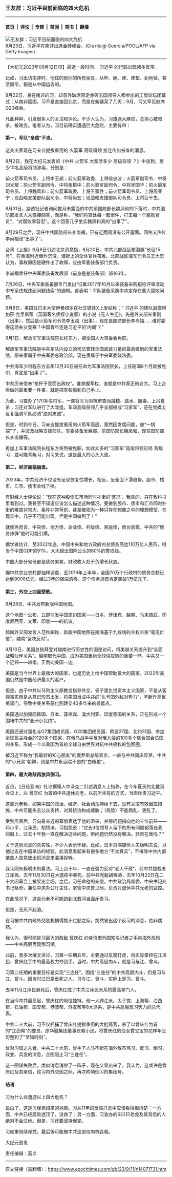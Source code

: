 ### 王友群：习近平目前面临的四大危机

---

#### [首页](../../../..?n14071731) &nbsp;|&nbsp; [评论](../../../../../epoch-comment?n14071731) &nbsp;|&nbsp; [专题](../../../../../epoch-special?n14071731) &nbsp;|&nbsp; [禁闻](../../../../../epoch-news?n14071731) &nbsp;|&nbsp; [禁书](../../../../../books?n14071731) &nbsp;|&nbsp; [翻墙](https://github.com/gfw-breaker/nogfw/blob/master/README.md?n14071731)


<div><img alt="王友群：习近平目前面临的四大危机" class="attachment-djy_600_400 size-djy_600_400 wp-post-image" src="https://i.epochtimes.com/assets/uploads/2023/09/id14071732-1c85897dfd12391eb314bfdc8cdb1646-600x400.jpg"/>
<div class="caption">
 8月23日，习近平在南非出席金砖峰会。(Gia nluigi Guercia/POOL/AFP via Getty Images)
</div></div><hr/><div class="post_content" id="artbody" itemprop="articleBody">
 <!-- article content begin -->
 <p>
  【大纪元2023年09月12日讯】最近一段时间，
  <ok href="https://www.epochtimes.com/gb/tag/%E4%B9%A0%E8%BF%91%E5%B9%B3.html">
   习近平
  </ok>
  的行踪出现诸多反常。
 </p>
 <p style="font-weight: 400;">
  比如，习出访南非时，他住的房间的所有家具，从杯、碗、床、床垫，到地毯，甚至窗帘，都是从中国运去的。
 </p>
 <p style="font-weight: 400;">
  8月22日，身在南非的习，却意外缺席原定金砖五国领导人都参加的工商论坛闭幕式；从南非回国，习不是直接回北京，而是在新疆呆了几天；9月，习又罕见缺席G20峰会。
 </p>
 <p style="font-weight: 400;">
  凡此种种，引发很多人的关注和评论。不少人认为，习遭遇大麻烦，总担心被暗杀，被政变。笔者认为，习目前确实遭遇巨大危险，主要有四：
 </p>
 <h4 style="font-weight: 400;">
  <strong>
   第一，军队“亲信”不忠。
  </strong>
 </h4>
 <p style="font-weight: 400;">
  这突出表现在习亲自提拔重用的
  <ok href="https://www.epochtimes.com/gb/tag/%E7%81%AB%E7%AE%AD%E5%86%9B.html">
   火箭军
  </ok>
  <ok href="https://www.epochtimes.com/gb/tag/%E9%AB%98%E7%BA%A7%E5%B0%86%E9%A2%86.html">
   高级将领
  </ok>
  接连传出被查的消息。
 </p>
 <p style="font-weight: 400;">
  8月2日，我在大纪元发表的《中共
  <ok href="https://www.epochtimes.com/gb/tag/%E7%81%AB%E7%AE%AD%E5%86%9B.html">
   火箭军
  </ok>
  大案涉多少
  <ok href="https://www.epochtimes.com/gb/tag/%E9%AB%98%E7%BA%A7%E5%B0%86%E9%A2%86.html">
   高级将领
  </ok>
  ？》中谈到，至少10名高级将领涉案，分别是：
 </p>
 <p style="font-weight: 400;">
  前火箭军司令员、上将李玉超；前火箭军政委、上将徐忠波；火箭军副司令、中将刘光斌；前火箭军副司令、中将张振中；前火箭军副司令、中将吴国华；前火箭军司令员、上将魏凤和；前火箭军政委、上将王家胜；前火箭军司令员、上将周亚宁；现战略支援部队副司令、中将尚宏；现战略支援部队司令员、上将巨干生。
 </p>
 <p style="font-weight: 400;">
  8月31日，路透社记者询问数月未露面的中共前国防部长魏凤和的下落时，中共国防部发言人未直接回答，而是称，“我们将查处每一起案件，打击每一个腐败官员”，“对腐败零容忍”。这个回答几乎坐实魏凤和真的“出事了”。
 </p>
 <p style="font-weight: 400;">
  8月29日之后，现任中共国防部长李尚福，已有近两周没有公开露面。网络又热传李尚福也“出事了”。
 </p>
 <p style="font-weight: 400;">
  台湾《上报》9月8日引述北京消息指，8月20日，中共北部战区核潜艇“长征15号”，在黄海附近爆炸沉没，潜艇上的全体官兵罹难。北部战区海军司令员王大忠认为，事故原因是硬件出了故障，应由军委装备部门负责。
 </p>
 <p style="font-weight: 400;">
  李尚福曾任中央军委装备发展部（前身是总装备部）部长6年。
 </p>
 <p style="font-weight: 400;">
  7月26日，中央军委装备部专门发出“征集2017年10月以来装备采购招标评审活动中专家违规违纪问题线索”的通知。这表明：军队装备采购中肯定存在重大腐败问题。
 </p>
 <p style="font-weight: 400;">
  9月8日，美国驻日本大使伊曼纽尔在社交媒体X上发帖称：“
  <ok href="https://www.epochtimes.com/gb/tag/%E4%B9%A0%E8%BF%91%E5%B9%B3.html">
   习近平
  </ok>
  的团队就像阿加莎·克里斯蒂（英国著名侦探小说家）的小说《无人生还》。先是外交部长秦刚（出事），然后是火箭军司令员李玉超（出事），现在是国防部长李尚福……谁将赢得这场失业竞赛？中国青年还是习近平的‘内阁’？”
 </p>
 <p style="font-weight: 400;">
  9月1日，解放军军事法院院长程东方，被全国人大常委会免职。
 </p>
 <p style="font-weight: 400;">
  解放军军事法院是中共军队内设立的司法管辖全国武装力量的最高级别的军事法院，原来隶属于中央军委总政治部，现在隶属于中央军委政法委。
 </p>
 <p style="font-weight: 400;">
  中共海军少将程东方去年12月30日被任命为军事法院院长，上任刚满8个月就被免职，肯定是“出事了”。
 </p>
 <p style="font-weight: 400;">
  中共历来信奉“枪杆子里面出政权”。谁掌握军权，谁就是中共真正的老大。习上台后做的最重要一件事，就是把军权抓到自己手上。
 </p>
 <p style="font-weight: 400;">
  为此，习查办了170多名将军，一些将军为对抗审查而跳楼、跳水、服毒、上吊自杀；习还对军队进行了大改组，军政高级将领几乎全部换成“习家军”，还在党媒上反复强调军队必须“绝对忠诚”。
 </p>
 <p style="font-weight: 400;">
  但是，时到今日，习亲自提拔重用的火箭军高层，竟然因贪腐问题，被“一锅端”了，并波及战略支援部队、军委装备发展部，前国防部长魏凤和，现任国防部长李尚福等。
 </p>
 <p style="font-weight: 400;">
  再加上军事法院院长程东方突然被免职，如此众多的“习家军”高级将领已经
  <ok href="https://www.epochtimes.com/gb/tag/%E8%83%8C%E5%8F%9B.html">
   背叛
  </ok>
  习，或可能背叛习，对习来说，这是最大的心头大患。
 </p>
 <h4 style="font-weight: 400;">
  <strong>
   第二，经济面临崩盘。
  </strong>
 </h4>
 <p style="font-weight: 400;">
  2023年，中共经济不仅没有呈现恢复性增长，相反，呈全面下滑趋势。股市、楼市、汇市、债市全线下挫。
 </p>
 <p style="font-weight: 400;">
  有财经人士评论说：“现在这种股债汇市场同时扑街的‘盛况’，我真的，只在教科书里看到过。我甚至不知道应该怎么描述这种情况。要做到股市、债市和汇市同时扑街的难度非常大，条件非常苛刻，甚至被视为一种只存在想像之中的理想模型，在现实中，几乎不可能出现。但是中国做到了！”
 </p>
 <p style="font-weight: 400;">
  就债务而言，中央债、地方债、企业债、村级债、家庭债，债台高筑，中共的“债务炸弹”随时可能引爆。
 </p>
 <p style="font-weight: 400;">
  据学者估计，至2022年底，中国中央和地方政府的总债务高达110万亿人民币，相当于中国GDP的91%，大大超出国际公认的60%的警戒线。
 </p>
 <p style="font-weight: 400;">
  中国大部分省份都是债务累累，财政收入处于负增长状态。
 </p>
 <p style="font-weight: 400;">
  据中共农业农村部抽样调查，至2019年上半年，全国70万个行政村的债务总额已达到9000亿元。经过3年的极端清零，这个债务规模肯定突破1万亿元了。
 </p>
 <h4 style="font-weight: 400;">
  <strong>
   第三，外交上四面楚歌。
  </strong>
 </h4>
 <p style="font-weight: 400;">
  8月28日，中共发布新版中国地图。
 </p>
 <p style="font-weight: 400;">
  这个地图一公布，立即引发中国周边国家——日本、菲律宾、越南、马来西亚、印度尼西亚、文莱、印度——的抗议。
 </p>
 <p style="font-weight: 400;">
  越南外交部发言人范秋姮称，新版中国地图在南海基于九段线的主权主张“毫无价值”，越南“坚决反对”。
 </p>
 <p style="font-weight: 400;">
  9月10日，美国总统拜登对越南进行历史性的国是访问，将美越关系提升到“全面战略伙伴关系”。越南取代中国，成为美国重组全球供应链的重要一环。中共又一个近邻——越南，正倒向美国一边。
 </p>
 <p style="font-weight: 400;">
  美国是当今世界上最强大的国家，也是历史上给中国帮助最大的国家，2022年美国仍然是中国经济最大的客户。
 </p>
 <p style="font-weight: 400;">
  但是，由于中共以马列主义原教旨指导外交，骨子里仇恨资本主义国家，不是从客观事实而是从意识形态出发，将美国当成中共的“头号国外敌对势力”，不断升高反美调门，导致中美关系恶化到建交40多年来的最低点。
 </p>
 <p style="font-weight: 400;">
  美国通过加强同韩国、日本、菲律宾、澳大利亚、印度等国的关系，正在形成一个围堵中共的“亚洲小北约”。
 </p>
 <p style="font-weight: 400;">
  美国还通过强化与G7集团成员国、G20集团成员国、欧盟27国、北约31国、参加全球民主峰会的120多个国家，在俄乌战争中反对俄入侵的100多个联合国会员国的关系，形成一个以美国为首的全球自由世界对抗中共极权的包围圈。
 </p>
 <p style="font-weight: 400;">
  被习近平称为“我最好的知心朋友”的俄罗斯总统普京，一直与中共同床异梦。中共的“小兄弟”朝鲜，则是中共永远喂不饱的“白眼狼”。
 </p>
 <h4 style="font-weight: 400;">
  <strong>
   第四，最大政敌再放风倒习。
  </strong>
 </h4>
 <p style="font-weight: 400;">
  近日，《日经亚洲》社论撰稿人中泽克二引述消息人士指称，在今年夏天的北戴河会议上，以
  <ok href="https://www.epochtimes.com/gb/tag/%E6%9B%BE%E5%BA%86%E7%BA%A2.html">
   曾庆红
  </ok>
  为首的中共退休元老，以前所未有的方式，当面斥责习近平。
 </p>
 <p style="font-weight: 400;">
  这些元老称，如果中国的政治、经济、社会动荡持续下去，没有采取有效因应措施，中共可能失去公众支持，对其统治构成威胁；（局势）不能再乱、更乱了。
 </p>
 <p style="font-weight: 400;">
  受到斥责后，习向最亲近的幕僚表达了他的沮丧，并将问题指向他的三位前任——邓小平、江泽民、胡锦涛。习抱怨说：“过去3位领导人留下的所有问题都落在我的肩上。过去十年我一直在解决这些问题，但问题仍然没有解决。罪责在我吗？”
 </p>
 <p style="font-weight: 400;">
  关于这则消息的真实性，不少人表示怀疑。比如，日本资深媒体人矢板明夫说，以他过去在中国采访的经验，此消息看起来有很多地方“不太真实”，不排除中共内部某些人故意放出假消息来混淆视听。
 </p>
 <p style="font-weight: 400;">
  我认同矢板明夫的看法。习上台十年，一直在强力反对“老人干政”。前中共独裁者江泽民，去年11月30日在大瘟疫中暴死。前中共党魁胡锦涛，去年10月22日在二十大闭幕会上被架出会场。之后，习任命他的亲信，中共政治局常委、中央书记处书记蔡奇，兼任中央办公厅主任，掌管中央警卫局，负责对退休中共元老的监控。
 </p>
 <p style="font-weight: 400;">
  在此情况下，这些元老不可能跑到北戴河当面斥责习。
 </p>
 <p style="font-weight: 400;">
  但是，无风不起浪。
 </p>
 <p style="font-weight: 400;">
  在习被中共内政外交危机搞得焦头烂额之际，突然冒出这个反习的消息，绝非偶然。
 </p>
 <p style="font-weight: 400;">
  我认为，很可能是习最大的政敌
  <ok href="https://www.epochtimes.com/gb/tag/%E6%9B%BE%E5%BA%86%E7%BA%A2.html">
   曾庆红
  </ok>
  的亲信借外国知名记者之手向海外放风——中共高层再现倒习潮。
 </p>
 <p style="font-weight: 400;">
  此前，我多次撰文讲过，习第一任期五年，主要通过反腐打虎，将实际掌控在江泽民、曾庆红手中的最高权力夺到手。当时，中共高层内斗，就是习与江、曾斗。
 </p>
 <p style="font-weight: 400;">
  习第二任期的重要目标是实现“三连任”。围绕“三连任”的中共高层内斗，仍是习与江、曾斗。因当时江已是垂死之人，习与江、曾斗，实际上是习、曾斗。
 </p>
 <p style="font-weight: 400;">
  去年11月江泽民暴死后，曾庆红成了中共江泽民派系的最高掌门人。
 </p>
 <p style="font-weight: 400;">
  在当今中共最高层，曾庆红的地位独特，他一人跨江派、太子党、上海帮、江西帮、石油帮、国安帮、港澳帮、外宣帮等8大派系，是中共高层反习势力的总代表。
 </p>
 <p style="font-weight: 400;">
  中共二十大前，习不仅抓捕了曾庆红提拔重用的大批高官，杀了以曾庆红为首的“江西帮”的要员、原华融集团董事长赖小民，将曾庆红的侄女曾宝宝的花样年公司整到了“至暗时刻”。
 </p>
 <p style="font-weight: 400;">
  曾对习恨之入骨。中共二十大前，曾手下人马不断在海外散布骂习、反习、倒习、政变、兵变的消息，企图阻止习“三连任”。
 </p>
 <p style="font-weight: 400;">
  这一图谋失败后，类似消息消停了一阵子，现在又冒出来了。我认为，这或许是曾庆红及其亲信，趁习内外交困之际，再次吹响倒习的集结号。
 </p>
 <h4 style="font-weight: 400;">
  <strong>
   结语
  </strong>
 </h4>
 <p style="font-weight: 400;">
  习为什么会遭遇以上四大危机？
 </p>
 <p style="font-weight: 400;">
  说白了，这是习保党招来的祸患。习从11年的反腐打虎中应该看得很清楚：一方面，中共已经腐败透顶了，没救了；另一方面，习查办的623只老虎及其背后的人绝对不会过他。但是，习还要坚持保党。
 </p>
 <p style="font-weight: 400;">
  习如果继续保党，最后很可能被中共这部绞肉机吞噬。
 </p>
 <p style="font-weight: 400;">
  大纪元首发
 </p>
 <p style="font-weight: 400;">
  责任编辑：高义
 </p>
 <!-- article content end -->
 <div id="below_article_ad">
 </div>
</div>


---

原文链接（需翻墙）：https://www.epochtimes.com/gb/23/9/11/n14071731.htm